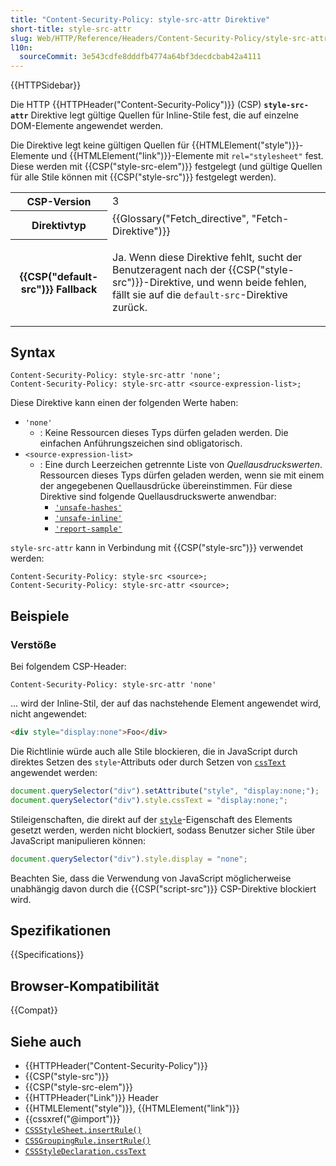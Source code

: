 ```yaml
---
title: "Content-Security-Policy: style-src-attr Direktive"
short-title: style-src-attr
slug: Web/HTTP/Reference/Headers/Content-Security-Policy/style-src-attr
l10n:
  sourceCommit: 3e543cdfe8dddfb4774a64bf3decdcbab42a4111
---
```


{{HTTPSidebar}}

Die HTTP {{HTTPHeader("Content-Security-Policy")}} (CSP) **`style-src-attr`** Direktive legt gültige Quellen für Inline-Stile fest, die auf einzelne DOM-Elemente angewendet werden.

Die Direktive legt keine gültigen Quellen für {{HTMLElement("style")}}-Elemente und {{HTMLElement("link")}}-Elemente mit `rel="stylesheet"` fest.
Diese werden mit {{CSP("style-src-elem")}} festgelegt (und gültige Quellen für alle Stile können mit {{CSP("style-src")}} festgelegt werden).

<table class="properties">
  <tbody>
    <tr>
      <th scope="row">CSP-Version</th>
      <td>3</td>
    </tr>
    <tr>
      <th scope="row">Direktivtyp</th>
      <td>{{Glossary("Fetch_directive", "Fetch-Direktive")}}</td>
    </tr>
    <tr>
      <th scope="row">{{CSP("default-src")}} Fallback</th>
      <td>
        <p>
          Ja.
          Wenn diese Direktive fehlt, sucht der Benutzeragent nach der {{CSP("style-src")}}-Direktive, und wenn beide fehlen, fällt sie auf die <code>default-src</code>-Direktive zurück.
        </p>
      </td>
    </tr>
  </tbody>
</table>

## Syntax

```http
Content-Security-Policy: style-src-attr 'none';
Content-Security-Policy: style-src-attr <source-expression-list>;
```

Diese Direktive kann einen der folgenden Werte haben:

- `'none'`
  - : Keine Ressourcen dieses Typs dürfen geladen werden. Die einfachen Anführungszeichen sind obligatorisch.
- `<source-expression-list>`
  - : Eine durch Leerzeichen getrennte Liste von _Quellausdruckswerten_. Ressourcen dieses Typs dürfen geladen werden, wenn sie mit einem der angegebenen Quellausdrücke übereinstimmen. Für diese Direktive sind folgende Quellausdruckswerte anwendbar:
    - [`'unsafe-hashes'`](/de/docs/Web/HTTP/Reference/Headers/Content-Security-Policy#unsafe-hashes)
    - [`'unsafe-inline'`](/de/docs/Web/HTTP/Reference/Headers/Content-Security-Policy#unsafe-inline)
    - [`'report-sample'`](/de/docs/Web/HTTP/Reference/Headers/Content-Security-Policy#report-sample)

`style-src-attr` kann in Verbindung mit {{CSP("style-src")}} verwendet werden:

```http
Content-Security-Policy: style-src <source>;
Content-Security-Policy: style-src-attr <source>;
```

## Beispiele

### Verstöße

Bei folgendem CSP-Header:

```http
Content-Security-Policy: style-src-attr 'none'
```

... wird der Inline-Stil, der auf das nachstehende Element angewendet wird, nicht angewendet:

```html
<div style="display:none">Foo</div>
```

Die Richtlinie würde auch alle Stile blockieren, die in JavaScript durch direktes Setzen des `style`-Attributs oder durch Setzen von [`cssText`](/de/docs/Web/API/CSSStyleDeclaration/cssText) angewendet werden:

```js
document.querySelector("div").setAttribute("style", "display:none;");
document.querySelector("div").style.cssText = "display:none;";
```

Stileigenschaften, die direkt auf der [`style`](/de/docs/Web/API/HTMLElement/style)-Eigenschaft des Elements gesetzt werden, werden nicht blockiert, sodass Benutzer sicher Stile über JavaScript manipulieren können:

```js
document.querySelector("div").style.display = "none";
```

Beachten Sie, dass die Verwendung von JavaScript möglicherweise unabhängig davon durch die {{CSP("script-src")}} CSP-Direktive blockiert wird.

## Spezifikationen

{{Specifications}}

## Browser-Kompatibilität

{{Compat}}

## Siehe auch

- {{HTTPHeader("Content-Security-Policy")}}
- {{CSP("style-src")}}
- {{CSP("style-src-elem")}}
- {{HTTPHeader("Link")}} Header
- {{HTMLElement("style")}}, {{HTMLElement("link")}}
- {{cssxref("@import")}}
- [`CSSStyleSheet.insertRule()`](/de/docs/Web/API/CSSStyleSheet/insertRule)
- [`CSSGroupingRule.insertRule()`](/de/docs/Web/API/CSSGroupingRule/insertRule)
- [`CSSStyleDeclaration.cssText`](/de/docs/Web/API/CSSStyleDeclaration/cssText)

